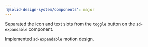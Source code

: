 ```yaml
---
'@solid-design-system/components': major
---
```


Separated the icon and text slots from the `toggle` button on the `sd-expandable` component.

Implemented `sd-expandable` motion design.
